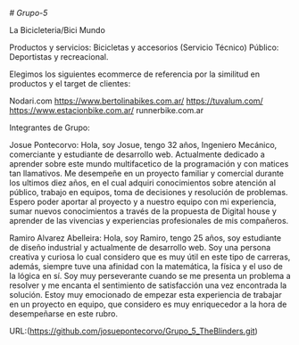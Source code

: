 *# Grupo-5*

La Bicicleteria/Bici Mundo 

Productos y servicios: Bicicletas y accesorios (Servicio Técnico)
Público: Deportistas y recreacional.

Elegimos los siguientes ecommerce de referencia por la similitud en productos y el target de clientes:

Nodari.com
https://www.bertolinabikes.com.ar/
https://tuvalum.com/
https://www.estacionbike.com.ar/
runnerbike.com.ar

Integrantes de Grupo:

Josue Pontecorvo: Hola, soy Josue, tengo 32 años, Ingeniero Mecánico, comerciante y estudiante de desarrollo web. Actualmente dedicado a aprender sobre este mundo multifacetico de la programación y con matices tan llamativos. Me desempeñe en un proyecto familiar y comercial durante los ultimos diez años, en el cual adquiri conocimientos sobre atención al público, trabajo en equipos, toma de decisiones y resolución de problemas. Espero poder aportar al proyecto y a nuestro equipo con mi experiencia, sumar nuevos conocimientos a través de la propuesta de Digital house y aprender de las vivencias y experiencias profesionales de mis compañeros.

Ramiro Alvarez Abelleira: Hola, soy Ramiro, tengo 25 años, soy estudiante de diseño industrial y actualmente de desarrollo web. Soy una persona creativa y curiosa lo cual considero que es muy útil en este tipo de carreras, además, siempre tuve una afinidad con la matemática, la física y el uso de la lógica en sí. Soy muy perseverante cuando se me presenta un problema a resolver y me encanta el sentimiento de satisfacción una vez encontrada la solución. Estoy muy emocionado de empezar esta experiencia de trabajar en un proyecto en equipo, que considero es muy enriquecedor a la hora de desempeñarse en este rubro.

URL:(https://github.com/josuepontecorvo/Grupo_5_TheBlinders.git)
